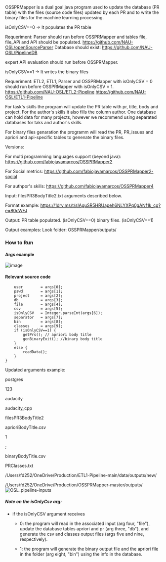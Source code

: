 OSSPRMapper is a dual goal java program used to update the database (PR table) with the files (source code files) updated by each PR and to write the binary files for the machine learning processing. 

isOnlyCSV==0 -> It populates the PR table

Requeriment: Parser should run before OSSPRMapper and tables file, file_APi and API should be populated. 
https://github.com/NAU-OSL/openSourceParser
Database should exist:
https://github.com/NAU-OSL/PipelineDB

expert API evaluation should run before OSSPRMapper.

isOnlyCSV==1 -> It writes the binary files

Requeriment: ETL2, ETL1, Parser and OSSPRMapper with isOnlyCSV = 0 should run before OSSPRMapper with isOnlyCSV = 1.
https://github.com/NAU-OSL/ETL2-Pipeline
https://github.com/NAU-OSL/ETL1-Pipeline

For task's skills the program will update the PR table with pr, title, body and project. For the author's skills it also fills the column author. One database can hold data for many projects, however we recommend using separated databases for taks and author's skills.

For binary files genaration the programm will read the PR, PR_issues and apriori and api-specific tables to genenate the binary files. 

Versions:

For multi programming languages support (beyond java): 
https://github.com/fabiojavamarcos/OSSPRMapper2 

For Social metrics:
https://github.com/fabiojavamarcos/OSSPRMapper2-social

For authpor's skills:
https://github.com/fabiojavamarcos/OSSPRMapper4

Input: 
filesPR3BodyTitle2.txt 
arguments described below. 

Format example:
https://1drv.ms/t/s!AguSR5HRUapeh6NLYXPq0gANf1k_cg?e=80cWFJ

Output:
PR table populated. (isOnlyCSV==0)
binary files. (isOnlyCSV==1)

Output examples:
Look folder: OSSPRMapper/outputs/


### How to Run

#### Args example
![image](https://user-images.githubusercontent.com/59481467/128212226-c3724885-a0dd-41e7-8779-b7d961c9bd02.png)



#### Relevant source code

		user        = args[0];
		pswd        = args[1];
		project     = args[2];
		db          = args[3];
		file        = args[4];
		csv         = args[5];
		isOnlyCSV   = Integer.parseInt(args[6]);
		separator   = args[7];
		bin         = args[8];
		classes     = args[9];
		if (isOnlyCSV==1) {
			getPrs(); // apriori body title
			genBinaryExit(); //binary body title
		}
		else {
			readData();
		}
	}

Updated arguments example:

postgres

123

audacity

audacity_cpp

filesPR3BodyTitle2

aprioriBodyTitle.csv

1

;

binaryBodyTitle.csv

PRClasses.txt

/Users/fd252/OneDrive/Production/ETL1-Pipeline-main/data/outputs/new/

/Users/fd252/OneDrive/Production/OSSPRMapper-master/outputs/![OSL_pipeline-inputs](https://user-images.githubusercontent.com/34105280/212755811-b752918c-f65a-4ef8-8ce0-0c76174f08e1.png)


##### Note on the isOnlyCsv arg:
- if the isOnlyCSV argument receives

    - 0: the program will read in the associated input (arg four, "file"), update the database tables apriori and pr (arg three, "db"), and generate the csv and classes output files (args five and nine, respectively). 

    - 1: the program will generate the binary output file and the apriori file in the folder (arg eight, "bin") using the info in the database.

